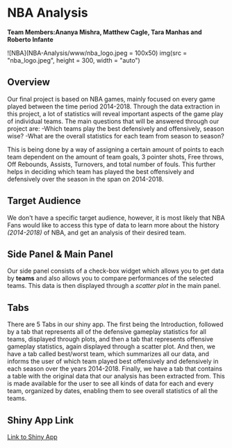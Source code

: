# NBA Analysis

**Team Members:Ananya Mishra, Matthew Cagle, Tara Manhas and Roberto Infante**

![NBA](NBA-Analysis/www/nba_logo.jpeg = 100x50)
img(src = "nba_logo.jpeg", height = 300, width = "auto")


## Overview
Our final project is based on NBA games, mainly focused on every game played between the time period 2014-2018.
Through the data extraction in this project, a lot of statistics will reveal important aspects of the game play of individual teams. The main questions that will be answered through our project are:
-Which teams play the best defensively and offensively, season wise?
-What are the overall statistics for each team from season to season?

This is being done by a way of assigning a certain amount of points to each team dependent on the amount of team goals, 3 pointer shots, Free throws, Off Rebounds, Assists, Turnovers, and total number of fouls. This further helps in deciding which team has played the best offensively and defensively over the season in the span on 2014-2018.

## Target Audience

We don't have a specific target audience, however, it is most likely that NBA Fans would like to access this type of data to learn more about the history _(2014-2018)_ of NBA, and get an analysis of their desired team.

## Side Panel & Main Panel

Our side panel consists of a check-box widget which allows you to get data by **teams** and also allows you to compare performances of the selected teams. This data is then displayed through a _scatter plot_ in the main panel.

## Tabs

There are 5 Tabs in our shiny app. The first being the  Introduction, followed by a tab that represents all of the defensive gameplay statistics for all teams, displayed through plots, and then a tab that represents offensive gameplay statistics, again displayed through a scatter plot. And then, we have a tab called best/worst team, which summarizes all our data, and informs the user of which team played best offensively and defensively in each season over the years 2014-2018. Finally, we have a tab that contains a table with the original data that our analysis has been extracted from. This is made available for the user to see all kinds of data for each and every team, organized by dates, enabling them to see overall statistics of all the teams.

## Shiny App Link

[Link to Shiny App](https://amishra9.shinyapps.io/NBA-Analysis/)
